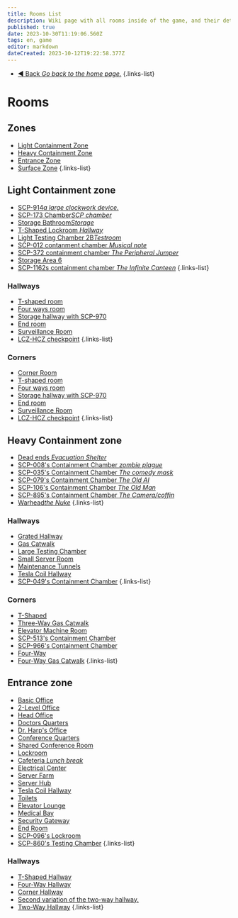 ```yaml
---
title: Rooms List
description: Wiki page with all rooms inside of the game, and their detailed description.
published: true
date: 2023-10-30T11:19:06.560Z
tags: en, game
editor: markdown
dateCreated: 2023-10-12T19:22:58.377Z
---
```


- [:arrow_backward: Back *Go back to the home page.*](/en/home#single-playerco-op)
{.links-list}
# Rooms
## Zones
- [Light Containment Zone](/en/game/rooms/lcz)
- [Heavy Containment Zone](/en/game/rooms/hcz)
- [Entrance Zone](/en/game/rooms/ent)
- [Surface Zone](/en/game/rooms/surface)
{.links-list}
## Light Containment zone
- [SCP-914*a large clockwork device.*](/en/game/rooms/scp914)
- [SCP-173 Chamber*SCP chamber*](/en/game/rooms/173chamber)
- [Storage Bathroom*Storage*](/en/game/rooms/bathroom)
- [T-Shaped Lockroom *Hallway*](/en/game/rooms/Lockroom)
- [Light Testing Chamber 2B*Testroom*](/en/game/rooms/Small)
- [SCP-012 contanment chamber *Musical note*](/en/game/rooms/012)
- [SCP-372 containment chamber *The Peripheral Jumper*](/en/game/rooms/372)
- [Storage Area 6](/en/game/rooms/939)
- [SCP-1162s containment chamber *The Infinite Canteen*](/en/game/rooms/1162)
{.links-list}
### Hallways
- [T-shaped room](/en/game/rooms/t-shaped)
- [Four ways room](/en/game/rooms/fourwayesroom)
- [Storage hallway with SCP-970](/en/game/rooms/storage970)
- [End room](/en/game/rooms/theend.)
- [Surveillance Room](/en/game/rooms/cams)
- [LCZ-HCZ checkpoint](/en/game/rooms/checklczhcz)
{.links-list}
### Corners
- [Corner Room](/en/game/rooms/corneroom)
- [T-shaped room](/en/game/rooms/t-shaped)
- [Four ways room](/en/game/rooms/fourwayesroom)
- [Storage hallway with SCP-970](/en/game/rooms/storage970)
- [End room](/en/game/rooms/theend.)
- [Surveillance Room](/en/game/rooms/cams)
- [LCZ-HCZ checkpoint](/en/game/rooms/checklczhcz)
{.links-list}
## Heavy Containment zone
- [Dead ends *Evacuation Shelter*](/en/game/rooms/deadend)
- [SCP-008's Containment Chamber *zombie plague*](/en/game/rooms/008)
- [SCP-035's Containment Chamber *The comedy mask*](/en/game/rooms/035)
- [SCP-079's Containment Chamber *The Old AI*](/en/game/rooms/079)
- [SCP-106's Containment Chamber *The Old Man*](/en/game/rooms/106)
- [SCP-895's Containment Chamber *The Camera/coffin*](/en/game/rooms/895)
- [Warhead*the Nuke*](/en/game/rooms/warhead)
{.links-list}
### Hallways
- [Grated Hallway](/en/game/rooms/gratedhallway)
- [Gas Catwalk](/en/game/rooms/gaswalk)
- [Large Testing Chamber](/en/game/rooms/682)
- [Small Server Room](/en/game/rooms/096)
- [Maintenance Tunnels](/en/game/rooms/106chamb)
- [Tesla Coil Hallway](/en/game/rooms/tesla)
- [SCP-049's Containment Chamber](/en/game/rooms/049)
{.links-list}
### Corners
- [T-Shaped](/en/game/rooms/t-shapedhcz)
- [Three-Way Gas Catwalk](/en/game/rooms/threewaybutgas)
- [Elevator Machine Room](/en/game/rooms/brokenlift)
- [SCP-513's Containment Chamber](/en/game/rooms/513)
- [SCP-966's Containment Chamber](/en/game/rooms/966)
- [Four-Way](/en/game/rooms/fourwayhcz)
- [Four-Way Gas Catwalk](/en/game/rooms/fourwaygaswalk)
{.links-list}
## Entrance zone
- [Basic Office](/en/game/rooms/basicoffices)
- [2-Level Office](/en/game/rooms/level2office)
- [Head Office](/en/game/rooms/headoffice)
- [Doctors Quarters](/en/game/rooms/doctorsquarters)
- [Dr. Harp's Office](/en/game/rooms/drharp)
- [Conference Quarters](/en/game/rooms/coferencequarters)
- [Shared Conference Room](/en/game/rooms/sharedconference)
- [Lockroom](/en/game/rooms/lockroom)
- [ Cafeteria *Lunch break*](/en/game/rooms/cafeteria)
- [Electrical Center](/en/game/rooms/eleccenter)
- [Server Farm](/en/game/rooms/serverfarm)
- [Server Hub](/en/game/rooms/serverhub)
- [Tesla Coil Hallway](/en/game/rooms/teslacoilhallway)
- [Toilets](/en/game/rooms/toilets)
- [Elevator Lounge](/en/game/rooms/elevator)
- [Medical Bay](/en/game/rooms/medicalbay)
- [Security Gateway](/en/game/rooms/checkpoint)
- [End Room](/en/game/rooms/theendent)
- [SCP-096's Lockroom](/en/game/rooms/096slockroom)
- [SCP-860's Testing Chamber](/en/game/rooms/860chamber)
{.links-list}
### Hallways
- [T-Shaped Hallway](/en/game/rooms/t-shapedent)
- [Four-Way Hallway](/en/game/rooms/fourwaysrooment)
- [Corner Hallway](/en/game/rooms/cornerrooment)
- [Second variation of the two-way hallway.](/en/game/rooms/twowayhallway2)
- [Two-Way Hallway](/en/game/rooms/twowayhallway)
{.links-list}